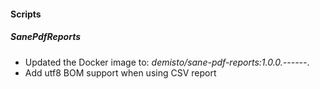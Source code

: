 
#### Scripts

##### SanePdfReports

- Updated the Docker image to: *demisto/sane-pdf-reports:1.0.0.------*.
- Add utf8 BOM support when using CSV report
